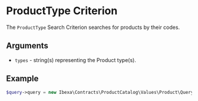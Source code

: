 # ProductType Criterion

The `ProductType` Search Criterion searches for products by their codes.

## Arguments

- `types` - string(s) representing the Product type(s).

## Example

``` php
$query->query = new Ibexa\Contracts\ProductCatalog\Values\Product\Query\Criterion\ProductType(['dress']);
```
